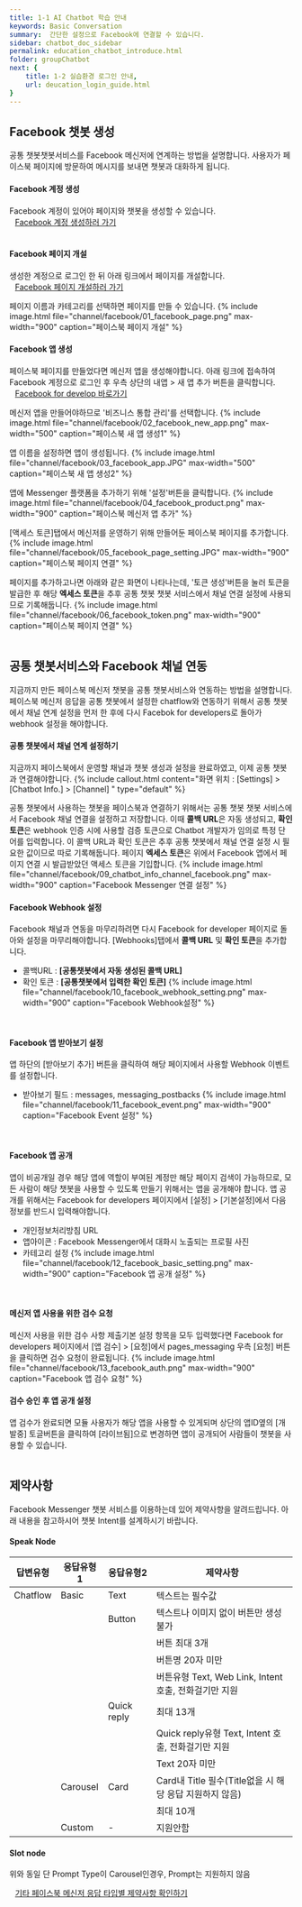 ```yaml
---
title: 1-1 AI Chatbot 학습 안내
keywords: Basic Conversation
summary:  간단한 설정으로 Facebook에 연결할 수 있습니다.
sidebar: chatbot_doc_sidebar
permalink: education_chatbot_introduce.html
folder: groupChatbot
next: {
    title: 1-2 실습환경 로그인 안내,
    url: deucation_login_guide.html
}
---
```


## Facebook 챗봇 생성
공통 챗봇챗봇서비스를 Facebook 메신저에 연계하는 방법을 설명합니다. 사용자가 페이스북 페이지에 방문하여 메시지를 보내면 챗봇과 대화하게 됩니다.
<br/>

#### Facebook 계정 생성
Facebook 계정이 있어야 페이지와 챗봇을 생성할 수 있습니다.<br/>
<span style="color:#2c3238;"><i class="fa fa-external-link-square" aria-hidden="true" style="margin:0px 5px"></i>
[Facebook 계정 생성하러 가기](https://www.facebook.com/r.php)</span>
<br/>
<br/>

#### Facebook 페이지 개설
생성한 계정으로 로그인 한 뒤 아래 링크에서 페이지를 개설합니다.<br/>
<span style="color:#2c3238;"><i class="fa fa-external-link-square" aria-hidden="true" style="margin:0px 5px"></i>
[Facebook 페이지 개설하러 가기](https://facebook.com/pages/create)</span>
<br/>

페이지 이름과 카테고리를 선택하면 페이지를 만들 수 있습니다.
{% include image.html file="channel/facebook/01_facebook_page.png" max-width="900" caption="페이스북 페이지 개설" %}
<br/>

#### Facebook 앱 생성
페이스북 페이지를 만들었다면 메신저 앱을 생성해야합니다. 아래 링크에 접속하여 Facebook 계정으로 로그인 후 우측 상단의 내앱 > 새 앱 추가 버튼을 클릭합니다. <br/>
<span style="color:#2c3238;"><i class="fa fa-external-link-square" aria-hidden="true" style="margin:0px 5px"></i>
[Facebook for develop 바로가기](https://developers.facebook.com/)</span>

메신저 앱을 만들어야하므로 '비즈니스 통합 관리'를 선택합니다.
{% include image.html file="channel/facebook/02_facebook_new_app.png" max-width="500" caption="페이스북 새 앱 생성1" %} 
<br/>

앱 이름을 설정하면 앱이 생성됩니다.
{% include image.html file="channel/facebook/03_facebook_app.JPG" max-width="500" caption="페이스북 새 앱 생성2" %} 
<br/>

앱에 Messenger 플랫폼을 추가하기 위해 '설정'버튼을 클릭합니다.
{% include image.html file="channel/facebook/04_facebook_product.png" max-width="900" caption="페이스북 메신저 앱 추가" %} 
<br/>

[액세스 토큰]탭에서 메신저를 운영하기 위해 만들어둔 페이스북 페이지를 추가합니다.
{% include image.html file="channel/facebook/05_facebook_page_setting.JPG" max-width="900" caption="페이스북 페이지 연결" %} 
<br/>

페이지를 추가하고나면 아래와 같은 화면이 나타나는데, '토큰 생성'버튼을 눌러 토큰을 발급한 후 해당 **엑세스 토큰**을 추후 공통 챗봇 챗봇 서비스에서 채널 연결 설정에 사용되므로 기록해둡니다.
{% include image.html file="channel/facebook/06_facebook_token.png" max-width="900" caption="페이스북 페이지 연결" %}
<br/>
<br/>


## 공통 챗봇서비스와 Facebook 채널 연동
지금까지 만든 페이스북 메신저 챗봇을 공통 챗봇서비스와 연동하는 방법을 설명합니다. 페이스북 메신저 응답을 공통 챗봇에서 설정한 chatflow와 연동하기 위해서 공통 챗봇에서 채널 연계 설정을 먼저 한 후에 다시 Facebok for developers로 돌아가 webhook 설정을 해야합니다.

#### 공통 챗봇에서 채널 연계 설정하기
지금까지 페이스북에서 운영할 채널과 챗봇 생성과 설정을 완료하였고, 이제 공통 챗봇과 연결해야합니다.
{% include callout.html content="화면 위치 : [Settings] > [Chatbot Info.] > [Channel] " type="default" %}

공통 챗봇에서 사용하는 챗봇을 페이스북과 연결하기 위해서는 공통 챗봇 챗봇 서비스에서 Facebook 채널 연결을 설정하고 저장합니다. 
이때 **콜백 URL**은 자동 생성되고, **확인 토큰**은 webhook 인증 시에 사용할 검증 토큰으로 Chatbot 개발자가 임의로 특정 단어를 입력합니다. 이 콜백 URL과 확인 토큰은 추후 공통 챗봇에서 채널 연결 설정 시 필요한 값이므로 따로 기록해둡니다. 페이지 **엑세스 토큰**은 위에서 Facebook 앱에서 페이지 연결 시 발급받았던 액세스 토큰을 기입합니다.
{% include image.html file="channel/facebook/09_chatbot_info_channel_facebook.png" max-width="900" caption="Facebook Messenger 연결 설정" %}
<br/>

#### Facebook Webhook 설정
Facebook 채널과 연동을 마무리하려면 다시 Facebook for developer 페이지로 돌아와 설정을 마무리해야합니다. 
[Webhooks]탭에서 **콜백 URL** 및 **확인 토큰**을 추가합니다. <br/>
 - 콜백URL : **[공통챗봇에서 자동 생성된 콜백 URL]**
 - 확인 토큰 : **[공통챗봇에서 입력한 확인 토큰]**
{% include image.html file="channel/facebook/10_facebook_webhook_setting.png" max-width="900" caption="Facebook Webhook설정" %}
<br/>

#### Facebook 앱 받아보기 설정
앱 하단의 [받아보기 추가] 버튼을 클릭하여 해당 페이지에서 사용할 Webhook 이벤트를 설정합니다. 
- 받아보기 필드 : messages, messaging_postbacks
{% include image.html file="channel/facebook/11_facebook_event.png" max-width="900" caption="Facebook Event 설정" %}
<br/>

#### Facebook 앱 공개
앱이 비공개일 경우 해당 앱에 역할이 부여된 계정만 해당 페이지 검색이 가능하므로, 모든 사람이 해당 챗봇을 사용할 수 있도록 만들기 위해서는 앱을 공개해야 합니다. 앱 공개를 위해서는 Facebook for developers 페이지에서 [설정] > [기본설정]에서 다음 정보를 반드시 입력해야합니다.
 - 개인정보처리방침 URL
 - 앱아이콘 : Facebook Messenger에서 대화시 노출되는 프로필 사진
 - 카테고리 설정
{% include image.html file="channel/facebook/12_facebook_basic_setting.png" max-width="900" caption="Facebook 앱 공개 설정" %}
<br/>

#### 메신저 앱 사용을 위한 검수 요청	
메신저 사용을 위한 검수 사항 제출기본 설정 항목을 모두 입력했다면 Facebook for developers 페이지에서 [앱 검수] > [요청]에서 pages_messaging 우측 [요청] 버튼을 클릭하면 검수 요청이 완료됩니다.
{% include image.html file="channel/facebook/13_facebook_auth.png" max-width="900" caption="Facebook 앱 검수 요청" %}
<br/>

#### 검수 승인 후 앱 공개 설정	
앱 검수가 완료되면 모듈 사용자가 해당 앱을 사용할 수 있게되며 상단의 앱ID옆의 [개발중] 토글버튼을 클릭하여 [라이브됨]으로 변경하면 앱이 공개되어 사람들이 챗봇을 사용할 수 있습니다.
<br/>
<br/>

## 제약사항
Facebook Messenger 챗봇 서비스를 이용하는데 있어 제약사항을 알려드립니다.
아래 내용을 참고하시어 챗봇 Intent를 설계하시기 바랍니다.
<br/>

#### Speak Node

| 답변유형 | 응답유형1 | 응답유형2 | 제약사항 |
|--------|--------|--------|--------|
| Chatflow | Basic | Text | 텍스트는 필수값 |
|  |  | Button | 텍스트나 이미지 없이 버튼만 생성 불가 |
|  |  |  | 버튼 최대 3개 |
|  |  |  | 버튼명 20자 미만 |
|  |  |  | 버튼유형 Text, Web Link, Intent 호출, 전화걸기만 지원 |
|  |  | Quick reply | 최대 13개 |
|  |  |  | Quick reply유형 Text, Intent 호출, 전화걸기만 지원 |
|  |  |  | Text 20자 미만 |
|  | Carousel | Card | Card내 Title 필수(Title없을 시 해당 응답 지원하지 않음) |
|  |  |  | 최대 10개 |
|  | Custom | - | 지원안함 |


#### Slot node
위와 동일
단 Prompt Type이 Carousel인경우, Prompt는 지원하지 않음

<span style="color:#2c3238;"><i class="fa fa-external-link-square" aria-hidden="true" style="margin:0px 5px"></i>[기타 페이스북 메신저 응답 타입별 제약사항 확인하기](https://developers.facebook.com/docs/messenger-platform/reference/templates)</span>